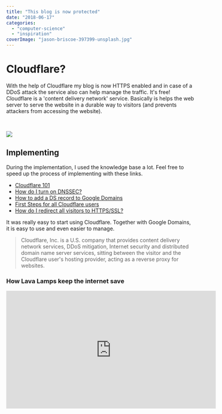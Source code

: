 ```yaml
---
title: "This blog is now protected"
date: "2018-06-17"
categories: 
  - "computer-science"
  - "inspiration"
coverImage: "jason-briscoe-397399-unsplash.jpg"
---
```


# Cloudflare?

With the help of Cloudflare my blog is now HTTPS enabled and in case of a DDoS attack the service also can help manage the traffic. It's free! Cloudflare is a 'content delivery network' service. Basically is helps the web server to serve the website in a durable way to visitors (and prevents attackers from accessing the website).

 

![](images/overview.png)

## Implementing

During the implementation, I used the knowledge base a lot. Feel free to speed up the process of implementing with these links.

- [Cloudflare 101](https://support.cloudflare.com/hc/en-us/categories/200275218)
- [How do I turn on DNSSEC?](https://support.cloudflare.com/hc/en-us/articles/212165728-How-do-I-turn-on-DNSSEC-)
- [How to add a DS record to Google Domains](https://support.cloudflare.com/hc/en-us/articles/209150908-How-to-add-a-DS-record-to-Google-Domains)
- [First Steps for all Cloudflare users](https://support.cloudflare.com/hc/en-us/articles/201897700-Step-4-Recommended-First-Steps-for-all-Cloudflare-users)
- [How do I redirect all visitors to HTTPS/SSL?](https://support.cloudflare.com/hc/en-us/articles/200170536-How-do-I-redirect-all-visitors-to-HTTPS-SSL-)

It was really easy to start using Cloudflare. Together with Google Domains, it is easy to use and even easier to manage.

> Cloudflare, Inc. is a U.S. company that provides content delivery network services, DDoS mitigation, Internet security and distributed domain name server services, sitting between the visitor and the Cloudflare user's hosting provider, acting as a reverse proxy for websites.

### How Lava Lamps keep the internet save

<iframe src="https://www.youtube.com/embed/1cUUfMeOijg" width="560" height="315" frameborder="0" allowfullscreen="allowfullscreen"></iframe>
